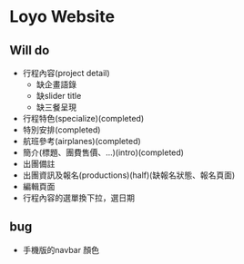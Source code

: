 # Loyo Website

## Will do

- 行程內容(project detail)
	- 缺企畫語錄
	- 缺slider title
    - 缺三餐呈現
- 行程特色(specialize)(completed)
- 特別安排(completed)
- 航班參考(airplanes)(completed)
- 簡介(標題、團費售價、...)(intro)(completed)
- 出團備註
- 出團資訊及報名(productions)(half)(缺報名狀態、報名頁面)
- 編輯頁面
- 行程內容的選單換下拉，選日期

## bug
- 手機版的navbar 顏色
